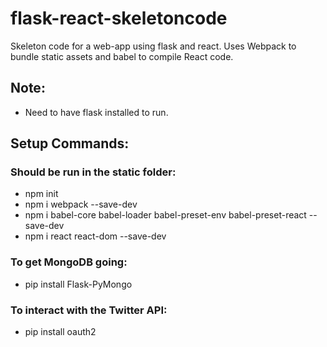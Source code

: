 # flask-react-skeletoncode

Skeleton code for a web-app using flask and react. 
Uses Webpack to bundle static assets and babel to compile React code. 

## Note: 
- Need to have flask installed to run. 

## Setup Commands:
### Should be run in the static folder: 
-   npm init
-   npm i webpack --save-dev
-	npm i babel-core babel-loader babel-preset-env babel-preset-react --save-dev
-	npm i react react-dom --save-dev

### To get MongoDB going:
-	pip install Flask-PyMongo

### To interact with the Twitter API:
-	pip install oauth2


